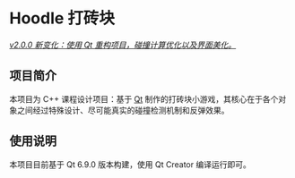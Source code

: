 # Hoodle 打砖块

*<u>v2.0.0 新变化：使用 Qt 重构项目，碰撞计算优化以及界面美化。</u>*

## 项目简介

本项目为 C++ 课程设计项目：基于 [Qt](https://www.qt.io/) 制作的打砖块小游戏，其核心在于各个对象之间经过特殊设计、尽可能真实的碰撞检测机制和反弹效果。

## 使用说明

本项目目前基于 Qt 6.9.0 版本构建，使用 Qt Creator 编译运行即可。


